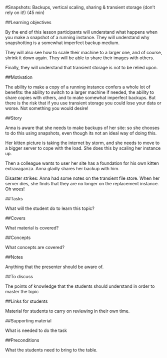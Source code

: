 #Snapshots: Backups, vertical scaling, sharing & transient storage (don’t rely on it!) (45 min)

##Learning objectives 

By the end of this lesson participants will understand what happens when you make a snapshot of a running instance.
They will understand why snapshotting is a somewhat imperfect backup medium.

They will also see how to scale their machine to a larger one, and of course, shrink it down again. 
They will be able to share their images with others. 

Finally, they will understand that transient storage is not to be relied upon.

##Motivation 

The ability to make a copy of a running instance confers a whole lot of benefits: the ability to switch to a larger
machine if needed, the ability to share copies with others, and to make somewhat imperfect backups. But there is the
risk that if you use transient storage you could lose your data or worse. Not something you would desire!

##Story

Anna is aware that she needs to make backups of her site: so she chooses to do this using snapshots, even though its
not an ideal way of doing this.

Her kitten picture is taking the internet by storm, and she needs to move to a bigger server to cope with the load.
She does this by scaling her instance up.

Then a colleague wants to user her site has a foundation for his own kitten extravaganza. Anna gladly shares her backup
with him.

Disaster strikes: Anna had some notes on the transient file store. When her server dies, she finds that they are no
longer on the replacement instance. Oh woes!

##Tasks

What will the student do to learn this topic?

##Covers

What material is covered?

##Concepts

What concepts are covered?

##Notes 

Anything that the presenter should be aware of.

##To discuss 

The points of knowledge that the students should understand in order to master the topic

##Links for students 

Material for students to carry on reviewing in their own time.

##Supporting material 

What is needed to do the task

##Preconditions 

What the students need to bring to the table.

